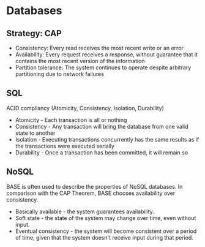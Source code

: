 # Databases

## Strategy: CAP

- Consistency: Every read receives the most recent write or an error
- Availability: Every request receives a response, without guarantee that it contains the most recent version of the information
- Partition tolerance: The system continues to operate despite arbitrary partitioning due to network failures

## SQL

ACID compliancy (Atomicity, Consistency, Isolation, Durability)

- Atomicity - Each transaction is all or nothing
- Consistency - Any transaction will bring the database from one valid state to another
- Isolation - Executing transactions concurrently has the same results as if the transactions were executed serially
- Durability - Once a transaction has been committed, it will remain so

## NoSQL

BASE is often used to describe the properties of NoSQL databases. In comparison with the CAP Theorem, BASE chooses availability over consistency.

- Basically available - the system guarantees availability.
- Soft state - the state of the system may change over time, even without input.
- Eventual consistency - the system will become consistent over a period of time, given that the system doesn't receive input during that period.

